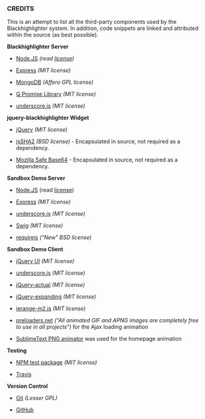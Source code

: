 ### CREDITS

This is an attempt to list all the third-party components used by the Blackhighlighter system.  In addition, code snippets are linked and attributed within the source (as best possible).


**Blackhighlighter Server**

* [Node.JS](http://nodejs.org/) *(read [license](https://raw.github.com/joyent/node/v0.10.12/LICENSE))*

* [Express](http://expressjs.com/) *(MIT license)*

* [MongoDB](http://www.mongodb.org/) *(Affero GPL license)*

* [Q Promise Library](https://github.com/kriskowal/q) *(MIT license)*

* [underscore.js](http://underscorejs.org/) *(MIT license)*


**jquery-blackhighlighter Widget**

* [jQuery](http://jquery.com/) *(MIT license)*

* [jsSHA2](http://anmar.eu.org/projects/jssha2/) *(BSD license)* - Encapsulated in source, not required as a dependency.

* [Mozilla Safe Base64](https://developer.mozilla.org/en-US/docs/Web/JavaScript/Base64_encoding_and_decoding) - Encapsulated in source, not required as a dependency.


**Sandbox Demo Server**

* [Node.JS](http://nodejs.org/) (read [license](https://raw.github.com/joyent/node/v0.10.12/LICENSE))

* [Express](http://expressjs.com/) *(MIT license)*

* [underscore.js](http://underscorejs.org/) *(MIT license)*

* [Swig](http://paularmstrong.github.io/swig/) *(MIT license)*

* [requirejs](http://requirejs.org/) *("New" BSD license)*


**Sandbox Demo Client**

* [jQuery UI](https://jqueryui.com/) *(MIT license)*

* [underscore.js](http://underscorejs.org/) *(MIT license)*

* [jQuery-actual](http://dreamerslab.com/blog/en/get-hidden-elements-width-and-height-with-jquery/) *(MIT license)*

* [jQuery-expanding](http://bgrins.github.io/ExpandingTextareas/) *(MIT license)*

* [ierange-m2.js](https://code.google.com/p/ierange/) *(MIT license)*

* [preloaders.net](http://preloaders.net/en/terms_of_use) *("All animated GIF and APNG images are completely free to use in all projects")* for the Ajax loading animation 

* [SublimeText PNG animator](http://www.sublimetext.com/~jps/animated_gifs_the_hard_way.html) was used for the homepage animation


**Testing**

* [NPM test package](https://www.npmjs.org/package/test) *(MIT license)*

* [Travis](https://travis-ci.org/)


**Version Control**

* [Git](http://git-scm.com/) *(Lesser GPL)*

* [GitHub](https://github.com/)
